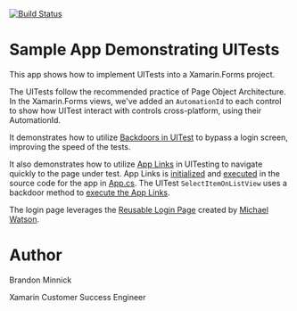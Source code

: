 [![Build Status](https://www.bitrise.io/app/7d55e4014e3f2164.svg?token=obxBTbr5cKzohmwZbTJJTQ)](https://www.bitrise.io/app/7d55e4014e3f2164)
# Sample App Demonstrating UITests
This app shows how to implement UITests into a Xamarin.Forms project.

The UITests follow the recommended practice of Page Object Architecture. In the Xamarin.Forms views, we've added an `AutomationId` to each control to show how UITest interact with controls cross-platform, using their AutomationId. 

It demonstrates how to utilize [Backdoors in UITest](https://developer.xamarin.com/guides/testcloud/uitest/working-with/backdoors/) to bypass a login screen, improving the speed of the tests. 

It also demonstrates how to utilize [App Links](https://blog.xamarin.com/deep-link-content-with-xamarin-forms-url-navigation/) in UITesting to navigate quickly to the page under test. App Links is [initialized](https://github.com/brminnick/UITestSampleApp/blob/master/UITestSampleApp/UITestSampleApp/App.cs#L51) and [executed](https://github.com/brminnick/UITestSampleApp/blob/master/UITestSampleApp/UITestSampleApp/App.cs#L68) in the source code for the app in [App.cs](https://github.com/brminnick/UITestSampleApp/blob/master/UITestSampleApp/UITestSampleApp/App.cs). The UITest `SelectItemOnListView` uses a backdoor method to [execute the App Links](https://github.com/brminnick/UITestSampleApp/blob/master/UITestSampleApp/UITestSampleApp.UITests/Tests/TestsAfterLoginScreen.cs#L49).

The login page leverages the [Reusable Login Page](https://github.com/michael-watson/Forms-Expenses/tree/master/MyLoginUI) created by [Michael Watson](https://github.com/michael-watson).

Author
===
Brandon Minnick

Xamarin Customer Success Engineer
